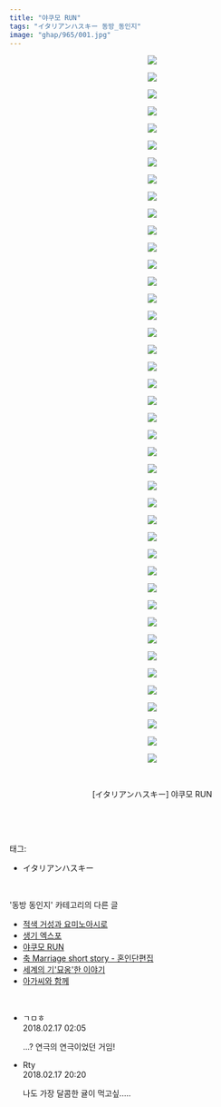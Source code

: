 ```yaml
---
title: "야쿠모 RUN"
tags: "イタリアンハスキー 동방_동인지"
image: "ghap/965/001.jpg"
---
```

<div class="article">
<p style="text-align: center; clear: none; float: none;"><img src="{{ site.nasurl }}/ghap/965/001.jpg"/></p>
<p style="text-align: center; clear: none; float: none;"><img src="{{ site.nasurl }}/ghap/965/002.jpg"/></p>
<p style="text-align: center; clear: none; float: none;"><img src="{{ site.nasurl }}/ghap/965/003.jpg"/></p>
<p style="text-align: center; clear: none; float: none;"><img src="{{ site.nasurl }}/ghap/965/004.jpg"/></p>
<p style="text-align: center; clear: none; float: none;"><img src="{{ site.nasurl }}/ghap/965/005.jpg"/></p>
<p style="text-align: center; clear: none; float: none;"><img src="{{ site.nasurl }}/ghap/965/006.jpg"/></p>
<p style="text-align: center; clear: none; float: none;"><img src="{{ site.nasurl }}/ghap/965/007.jpg"/></p>
<p style="text-align: center; clear: none; float: none;"><img src="{{ site.nasurl }}/ghap/965/008.jpg"/></p>
<p style="text-align: center; clear: none; float: none;"><img src="{{ site.nasurl }}/ghap/965/009.jpg"/></p>
<p style="text-align: center; clear: none; float: none;"><img src="{{ site.nasurl }}/ghap/965/010.jpg"/></p>
<p style="text-align: center; clear: none; float: none;"><img src="{{ site.nasurl }}/ghap/965/011.jpg"/></p>
<p style="text-align: center; clear: none; float: none;"><img src="{{ site.nasurl }}/ghap/965/012.jpg"/></p>
<p style="text-align: center; clear: none; float: none;"><img src="{{ site.nasurl }}/ghap/965/013.jpg"/></p>
<p style="text-align: center; clear: none; float: none;"><img src="{{ site.nasurl }}/ghap/965/014.jpg"/></p>
<p style="text-align: center; clear: none; float: none;"><img src="{{ site.nasurl }}/ghap/965/015.jpg"/></p>
<p style="text-align: center; clear: none; float: none;"><img src="{{ site.nasurl }}/ghap/965/016.jpg"/></p>
<p style="text-align: center; clear: none; float: none;"><img src="{{ site.nasurl }}/ghap/965/017.jpg"/></p>
<p style="text-align: center; clear: none; float: none;"><img src="{{ site.nasurl }}/ghap/965/018.jpg"/></p>
<p style="text-align: center; clear: none; float: none;"><img src="{{ site.nasurl }}/ghap/965/019.jpg"/></p>
<p style="text-align: center; clear: none; float: none;"><img src="{{ site.nasurl }}/ghap/965/020.jpg"/></p>
<p style="text-align: center; clear: none; float: none;"><img src="{{ site.nasurl }}/ghap/965/021.jpg"/></p>
<p style="text-align: center; clear: none; float: none;"><img src="{{ site.nasurl }}/ghap/965/022.jpg"/></p>
<p style="text-align: center; clear: none; float: none;"><img src="{{ site.nasurl }}/ghap/965/023.jpg"/></p>
<p style="text-align: center; clear: none; float: none;"><img src="{{ site.nasurl }}/ghap/965/024.jpg"/></p>
<p style="text-align: center; clear: none; float: none;"><img src="{{ site.nasurl }}/ghap/965/025.jpg"/></p>
<p style="text-align: center; clear: none; float: none;"><img src="{{ site.nasurl }}/ghap/965/026.jpg"/></p>
<p style="text-align: center; clear: none; float: none;"><img src="{{ site.nasurl }}/ghap/965/027.jpg"/></p>
<p style="text-align: center; clear: none; float: none;"><img src="{{ site.nasurl }}/ghap/965/028.jpg"/></p>
<p style="text-align: center; clear: none; float: none;"><img src="{{ site.nasurl }}/ghap/965/029.jpg"/></p>
<p style="text-align: center; clear: none; float: none;"><img src="{{ site.nasurl }}/ghap/965/030.jpg"/></p>
<p style="text-align: center; clear: none; float: none;"><img src="{{ site.nasurl }}/ghap/965/031.jpg"/></p>
<p style="text-align: center; clear: none; float: none;"><img src="{{ site.nasurl }}/ghap/965/032.jpg"/></p>
<p style="text-align: center; clear: none; float: none;"><img src="{{ site.nasurl }}/ghap/965/033.jpg"/></p>
<p style="text-align: center; clear: none; float: none;"><img src="{{ site.nasurl }}/ghap/965/034.jpg"/></p>
<p style="text-align: center; clear: none; float: none;"><img src="{{ site.nasurl }}/ghap/965/035.jpg"/></p>
<p style="text-align: center; clear: none; float: none;"><img src="{{ site.nasurl }}/ghap/965/036.jpg"/></p>
<p style="text-align: center; clear: none; float: none;"><img src="{{ site.nasurl }}/ghap/965/037.jpg"/></p>
<p style="text-align: center; clear: none; float: none;"><img src="{{ site.nasurl }}/ghap/965/038.jpg"/></p>
<p style="text-align: center; clear: none; float: none;"><img src="{{ site.nasurl }}/ghap/965/039.jpg"/></p>
<p style="text-align: center; clear: none; float: none;"><img src="{{ site.nasurl }}/ghap/965/040.jpg"/></p>
<p style="text-align: center; clear: none; float: none;"><img src="{{ site.nasurl }}/ghap/965/041.jpg"/></p>
<p style="text-align: center; clear: none; float: none;"><img src="{{ site.nasurl }}/ghap/965/042.jpg"/></p>
<p style="text-align: center; clear: none; float: none;"><br/></p>
<p style="text-align: center; clear: none; float: none;">[イタリアンハスキー] 야쿠모 RUN</p>
<p><br/></p>
</div><br/>
<div class="tagTrail">
<p>태그: </p>
<ul>
<li>イタリアンハスキー</li>
</ul>
</div><br/>
<div class="another">
<p>'동방 동인지' 카테고리의 다른 글</p>
<ul>
<li><a href="/2016-07-20-ghap_967">적색 거성과 요미노아시로</a></li>
<li><a href="/2016-07-20-ghap_966">생기 엑스포</a></li>
<li><a href="/2016-07-20-ghap_965">야쿠모 RUN</a></li>
<li><a href="/2016-07-20-ghap_963">축 Marriage short story - 혼인단편집</a></li>
<li><a href="/2016-07-20-ghap_962">세계의 기'묘옹'한 이야기</a></li>
<li><a href="/2016-07-20-ghap_961">아가씨와 함께</a></li>
</ul>
</div><br/>
<div class="cb_module cb_fluid">
<div class="cb_wrt cb_profile">
<div class="comment">
<ul>
<li class="cb_thumb_off" id="comment15200776">
<div class="cb_comment_area">
<div class="cb_info_area">
<div class="cb_section">
<span class="cb_nick_name">ㄱㅁㅎ</span>
</div>
<div class="cb_section">
<span class="cb_date">2018.02.17 02:05 </span>
</div>
</div>
<div class="cb_dsc_comment">
<p class="cb_dsc">
											...? 연극의 연극이었던 거임!
										</p>
</div>
</div></li>
<li class="cb_thumb_off" id="comment15201055">
<div class="cb_comment_area">
<div class="cb_info_area">
<div class="cb_section">
<span class="cb_nick_name">Rty</span>
</div>
<div class="cb_section">
<span class="cb_date">2018.02.17 20:20 </span>
</div>
</div>
<div class="cb_dsc_comment">
<p class="cb_dsc">
											나도 가장 달콤한 귤이 먹고싶.....
										</p>
</div>
</div></li>
</ul>
</div>
</div><!-- commentList close -->
</div><br/>
